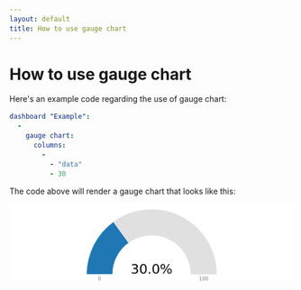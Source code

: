 ```yaml
---
layout: default
title: How to use gauge chart
---
```


# How to use gauge chart
Here's an example code regarding the use of gauge chart: 

```yaml
dashboard "Example": 
  - 
    gauge chart: 
      columns: 
        - 
          - "data"
          - 30

```
The code above will render a gauge chart that looks like this:

![](../screenshots/gauge_chart.png)
